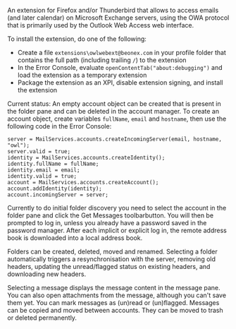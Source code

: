 An extension for Firefox and/or Thunderbird that allows to access
emails (and later calendar) on Microsoft Exchange servers, using the
OWA protocol that is primarily used by the Outlook Web Access web interface.

To install the extension, do one of the following:
- Create a file `extensions\owlwebext@beonex.com` in your profile folder that contains the full path (including trailing `/`) to the extension
- In the Error Console, evaluate `openContentTab("about:debugging")` and load the extension as a temporary extension
- Package the extension as an XPI, disable extension signing, and install the extension

Current status: An empty account object can be created that is present in the folder pane and can be deleted in the account manager. To create an account object, create variables `fullName`, `email` and `hostname`, then use the following code in the Error Console:
    
    server = MailServices.accounts.createIncomingServer(email, hostname, "owl");
    server.valid = true;
    identity = MailServices.accounts.createIdentity();
    identity.fullName = fullName;
    identity.email = email;
    identity.valid = true;
    account = MailServices.accounts.createAccount();
    account.addIdentity(identity);
    account.incomingServer = server;

Currently to do initial folder discovery you need to select the account in the folder pane and click the Get Messages toolbarbutton. You will then be prompted to log in, unless you already have a password saved in the password manager. After each implicit or explicit log in, the remote address book is downloaded into a local address book.

Folders can be created, deleted, moved and renamed. Selecting a folder automatically triggers a resynchronisation with the server, removing old headers, updating the unread/flagged status on existing headers, and downloading new headers.

Selecting a message displays the message content in the message pane. You can also open attachments from the message, although you can't save them yet. You can mark messages as (un)read or (un)flagged. Messages can be copied and moved between accounts. They can be moved to trash or deleted permanently.
